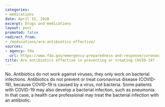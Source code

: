 ```yaml
---
categories:
- medications
date: April 15, 2020
excerpt: Drugs and medications
layout: post
promoted: false
redirect_from:
- /medications/are-antibiotics-effective/
sources:
- agency: fda
  url: https://www.fda.gov/emergency-preparedness-and-response/coronavirus-disease-2019-covid-19/coronavirus-disease-2019-covid-19-frequently-asked-questions
title: Are antibiotics effective in preventing or treating COVID-19?
---
```


No. Antibiotics do not work against viruses; they only work on bacterial infections. Antibiotics do not prevent or treat coronavirus disease (COVID-19), because COVID-19 is caused by a virus, not bacteria. Some patients with COVID-19 may also develop a bacterial infection, such as pneumonia. In that case, a health care professional may treat the bacterial infection with an antibiotic.